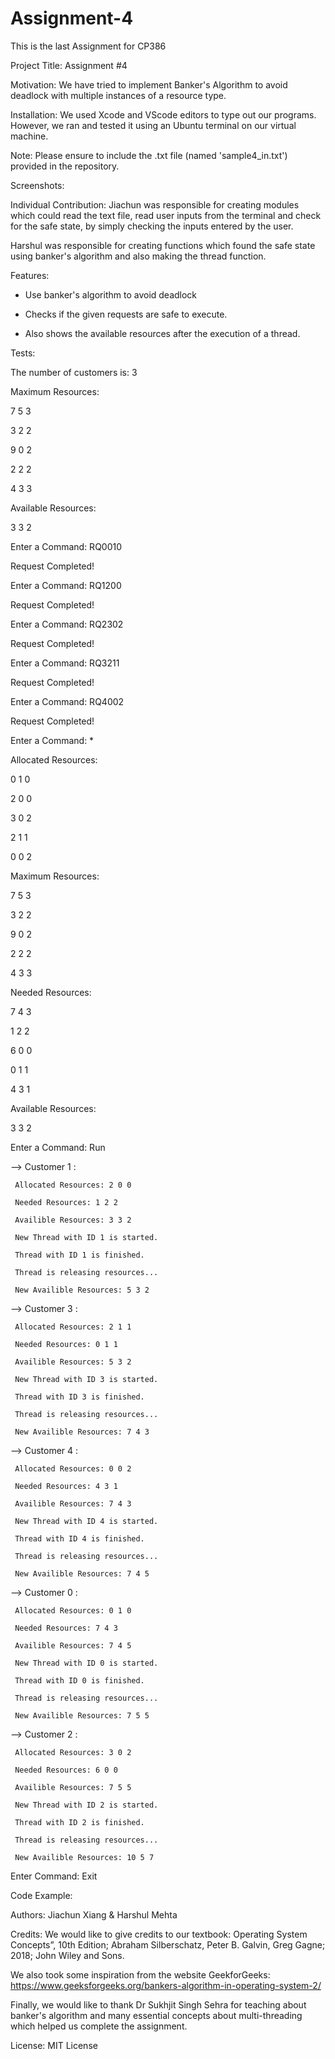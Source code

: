 # Assignment-4
This is the last Assignment for CP386

Project Title: Assignment #4

Motivation: We have tried to implement Banker's Algorithm to avoid deadlock with multiple instances of a resource type. 

Installation: We used Xcode and VScode editors to type out our programs. However, we ran and tested it using an Ubuntu terminal on our virtual machine. 

Note: Please ensure to include the .txt file (named 'sample4_in.txt') provided in the repository. 

Screenshots:

Individual Contribution:
Jiachun was responsible for creating modules which could read the text file, read user inputs from the terminal and check for the safe state, by simply checking the inputs entered by the user. 

Harshul was responsible for creating functions which found the safe state using banker's algorithm and also making the thread function. 

Features:

- Use banker's algorithm to avoid deadlock

- Checks if the given requests are safe to execute.

- Also shows the available resources after the execution of a thread. 

Tests: 

The number of customers is: 3

Maximum Resources:

7 5 3 

3 2 2 

9 0 2 

2 2 2 

4 3 3 

Available Resources:

3 3 2 

Enter a Command: RQ0010

Request Completed!

Enter a Command: RQ1200

Request Completed!

Enter a Command: RQ2302

Request Completed!

Enter a Command: RQ3211

Request Completed!

Enter a Command: RQ4002

Request Completed!

Enter a Command: *

Allocated Resources:

0 1 0 

2 0 0 

3 0 2 

2 1 1 

0 0 2 

Maximum Resources:

7 5 3 

3 2 2 

9 0 2 

2 2 2 

4 3 3 

Needed Resources:

7 4 3 

1 2 2 

6 0 0 

0 1 1 

4 3 1 

Available Resources:

3 3 2 

Enter a Command: Run

--> Customer 1 :

	 Allocated Resources: 2 0 0 
	 
	 Needed Resources: 1 2 2 
	 
	 Availible Resources: 3 3 2 
	 
	 New Thread with ID 1 is started.
	 
	 Thread with ID 1 is finished.
	 
	 Thread is releasing resources...
	 
	 New Availible Resources: 5 3 2 
	 
--> Customer 3 :

	 Allocated Resources: 2 1 1 
	 
	 Needed Resources: 0 1 1 
	 
	 Availible Resources: 5 3 2 
	 
	 New Thread with ID 3 is started.
	 
	 Thread with ID 3 is finished.
	 
	 Thread is releasing resources...
	 
	 New Availible Resources: 7 4 3 
	 
--> Customer 4 :

	 Allocated Resources: 0 0 2 
	 
	 Needed Resources: 4 3 1 
	 
	 Availible Resources: 7 4 3 
	 
	 New Thread with ID 4 is started.
	 
	 Thread with ID 4 is finished.
	 
	 Thread is releasing resources...
	 
	 New Availible Resources: 7 4 5 
	 
--> Customer 0 :

	 Allocated Resources: 0 1 0 
	 
	 Needed Resources: 7 4 3 
	 
	 Availible Resources: 7 4 5 
	 
	 New Thread with ID 0 is started.
	 
	 Thread with ID 0 is finished.
	 
	 Thread is releasing resources...
	 
	 New Availible Resources: 7 5 5 
	 
--> Customer 2 :

	 Allocated Resources: 3 0 2 
	 
	 Needed Resources: 6 0 0 
	 
	 Availible Resources: 7 5 5 
	 
	 New Thread with ID 2 is started.
	 
	 Thread with ID 2 is finished.
	 
	 Thread is releasing resources...
	 
	 New Availible Resources: 10 5 7 

Enter Command: Exit


Code Example:

Authors: Jiachun Xiang & Harshul Mehta 

Credits:
We would like to give credits to our textbook:
Operating System Concepts”, 10th Edition; Abraham Silberschatz, Peter B.  Galvin, Greg Gagne; 2018; John Wiley and Sons.

We also took some inspiration from the website GeekforGeeks:
https://www.geeksforgeeks.org/bankers-algorithm-in-operating-system-2/

Finally, we would like to thank Dr Sukhjit Singh Sehra for teaching about banker's algorithm and many essential concepts about multi-threading which helped us complete the assignment. 

License: MIT License

